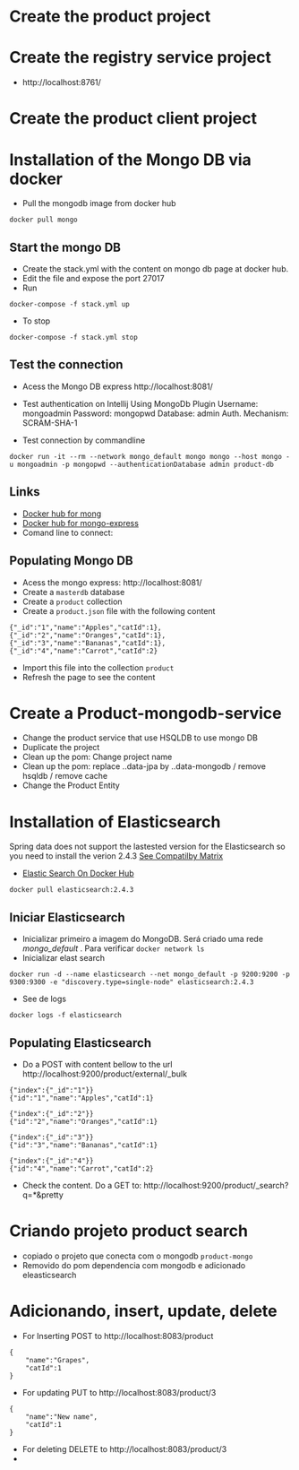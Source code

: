 
# Create the product project

# Create the registry service project

- http://localhost:8761/

# Create the product client project



# Installation of the Mongo DB via docker

- Pull the mongodb image from docker hub
```
docker pull mongo
```

## Start the mongo DB

- Create the stack.yml with the content on mongo db page at docker hub.
- Edit the file and expose the port 27017
- Run
```
docker-compose -f stack.yml up
```
- To stop
```
docker-compose -f stack.yml stop
```

## Test the connection

- Acess the Mongo DB express 
http://localhost:8081/

- Test authentication on Intellij Using MongoDb Plugin 
Username: mongoadmin
Password: mongopwd
Database: admin
Auth. Mechanism: SCRAM-SHA-1

- Test connection by commandline
```
docker run -it --rm --network mongo_default mongo mongo --host mongo -u mongoadmin -p mongopwd --authenticationDatabase admin product-db
```

## Links

- [Docker hub for mong](https://hub.docker.com/_/mongo)
- [Docker hub for mongo-express](https://hub.docker.com/_/mongo-express)
- Comand line to connect: 

## Populating  Mongo DB

- Acess the mongo express: http://localhost:8081/
- Create a `masterdb` database
- Create a `product` collection
- Create a `product.json` file with the following content
```
{"_id":"1","name":"Apples","catId":1},
{"_id":"2","name":"Oranges","catId":1},
{"_id":"3","name":"Bananas","catId":1},
{"_id":"4","name":"Carrot","catId":2}
```
- Import this file into the collection `product`
- Refresh the page to see the content

# Create a Product-mongodb-service
- Change the product service that use HSQLDB to use mongo DB
- Duplicate the project
- Clean up the pom: Change project name
- Clean up the pom: replace  ..data-jpa by ..data-mongodb / remove hsqldb / remove cache
- Change the Product Entity 

# Installation of Elasticsearch
Spring data does not support the lastested version for the Elasticsearch so you need to install the verion 2.4.3 [See Compatilby Matrix](https://github.com/spring-projects/spring-data-elasticsearch/wiki/Spring-Data-Elasticsearch---Spring-Boot---version-matrix) 

- [Elastic Search On Docker Hub](https://hub.docker.com/_/elasticsearch)
```
docker pull elasticsearch:2.4.3
```

## Iniciar Elasticsearch

- Inicializar primeiro a imagem do MongoDB. Será criado uma rede _mongo_default_ . Para verificar `docker network ls`
- Inicializar elast search
```
docker run -d --name elasticsearch --net mongo_default -p 9200:9200 -p 9300:9300 -e "discovery.type=single-node" elasticsearch:2.4.3
```
- See de logs 
```
docker logs -f elasticsearch
```
## Populating Elasticsearch
- Do a POST with content bellow to the url  http://localhost:9200/product/external/_bulk 
```
{"index":{"_id":"1"}} 
{"id":"1","name":"Apples","catId":1} 
 
{"index":{"_id":"2"}} 
{"id":"2","name":"Oranges","catId":1} 
 
{"index":{"_id":"3"}} 
{"id":"3","name":"Bananas","catId":1} 
 
{"index":{"_id":"4"}} 
{"id":"4","name":"Carrot","catId":2}

```
- Check the content. Do a GET  to: http://localhost:9200/product/_search?q=*&pretty
 

# Criando projeto product search

- copiado o projeto que conecta com o mongodb `product-mongo`
- Removido do pom dependencia com mongodb e adicionado eleasticsearch 

# Adicionando, insert, update, delete


- For Inserting POST to http://localhost:8083/product
```
{
	"name":"Grapes",
	"catId":1
}
```
- For updating PUT to http://localhost:8083/product/3
```
{
	"name":"New name",
	"catId":1
}
```
- For deleting DELETE to http://localhost:8083/product/3
- 










